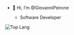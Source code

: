 - 👋 Hi, I’m @GiovanniPeirone

  - Software Developer


![Top Lang](https://github-readme-stats.vercel.app/api/top-langs/?username=GiovanniPeirone&hide=html&card_width=465)



<!---
GiovanniPeirone/GiovanniPeirone is a ✨ special ✨ repository because its `README.md` (this file) appears on your GitHub profile.
You can click the Preview link to take a look at your changes.
--->

